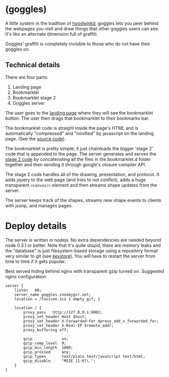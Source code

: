 (goggles)
=========

A little system in the tradition of [hoodwinkd][hoodwinkd], goggles lets you peer
behind the webpages you visit and draw things that other goggles users can see.
It's like an alternate dimension full of graffiti.

Goggles' graffiti is completely invisible to those who do not have their goggles
on.

Technical details
-----------------

There are four parts:

1. Landing page
2. Bookmarklet
3. Bookmarklet stage 2
4. Goggles server

The user goes to the [landing page][sneakygcr] where they will see the
bookmarklet button. The user then drags that bookmarklet to their bookmarks bar.

The bookmarklet code is straight inside the page's HTML and is automatically
"compressed" and "minified" by javascript on the landing page. (See the
[source code][landing source]).

The bookmarklet is pretty simple; it just chainloads the bigger 'stage 2' code
that is appended to the page. The server generates and serves the
[stage 2 code][stage 2 source] by concatenating all the files in the
bookmarklet.d folder together and then sending it through google's closure
compiler API.

The stage 2 code handles all of the drawing, presentation, and protocol. It
adds jquery to the web page (and tries to not conflict), adds a huge transparent
`<canvas/>` element and then streams shape updates from the server.

The server keeps track of the shapes, streams new shape events to clients with
jsonp, and manages pages.

Deploy details
==============

The server is written in nodejs. No extra dependencies are needed beyond
node 0.3.1 or better. Note that it's quite stupid; there are memory leaks and
the "database" is just filesystem-based storage using a repository format very
similar to git (see [keystore][keystore.js]). You will have to restart the
server from time to time if it gets popular.

Best served hiding behind nginx with transparent gzip turned on. Suggested nginx
configuration:

    server {
        listen   80;
        server_name goggles.sneakygcr.net;
        location = /favicon.ico { empty_gif; }

        location / {
            proxy_pass   http://127.0.0.1:8002;
            proxy_set_header Host $host;
            proxy_set_header X-Forwarded-For $proxy_add_x_forwarded_for;
            proxy_set_header X-Real-IP $remote_addr;
            proxy_buffering off;

            gzip             on;
            gzip_comp_level  9;
            gzip_min_length  1000;
            gzip_proxied     any;
            gzip_types       text/plain text/javascript text/html;
            gzip_disable     "MSIE [1-6]\.";
        }
    }

[hoodwinkd]: http://web.archive.org/web/20080106065546/http://hoodwinkd.hobix.com/
[sneakygcr]: http://goggles.sneakygcr.net
[landing source]: https://github.com/gcr/goggles/blob/master/resources/index.htm
[stage 2 source]: https://github.com/gcr/goggles/tree/master/bookmarklet.d
[keystore.js]: https://github.com/gcr/goggles/blob/master/models/keystore.js
